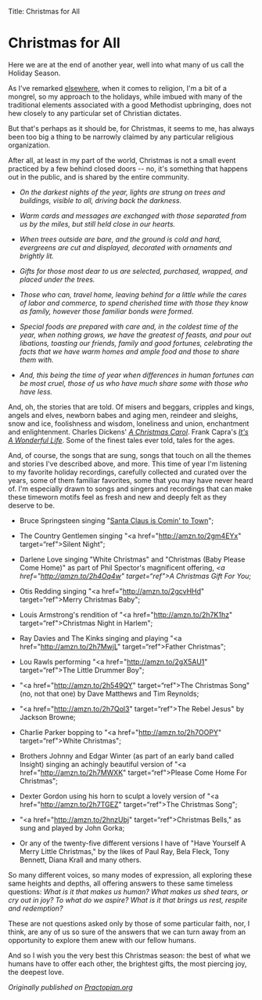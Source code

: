 Title: Christmas for All

# Christmas for All

Here we are at the end of another year, well into what many of us call the Holiday Season. 

As I've remarked [elsewhere][rf], when it comes to religion, I'm a bit of a mongrel, so my approach to the holidays, while imbued with many of the traditional elements associated with a good Methodist upbringing, does not hew closely to any particular set of Christian dictates. 

But that's perhaps as it should be, for Christmas, it seems to me, has always been too big a thing to be narrowly claimed by any particular religious organization.   

After all, at least in my part of the world, Christmas is not a small event practiced by a few behind closed doors --  no, it's something that happens out in the public, and is shared by the entire community. 

* *On the darkest nights of the year, lights are strung on trees and buildings, visible to all, driving back the darkness.* 

* *Warm cards and messages are exchanged with those separated from us by the miles, but still held close in our hearts.*

* *When trees outside are bare, and the ground is cold and hard, evergreens are cut and displayed, decorated with ornaments and brightly lit.*

* *Gifts for those most dear to us are selected, purchased, wrapped, and placed under the trees.*  

* *Those who can, travel home, leaving behind for a little while the cares of labor and commerce, to spend cherished time with those they know as family, however those familiar bonds were formed.* 

* *Special foods are prepared with care and, in the coldest time of the year, when nothing grows, we have the greatest of feasts, and pour out libations, toasting our friends, family and good fortunes, celebrating the facts that we have warm homes and ample food and those to share them with.* 

* *And, this being the time of year when differences in human fortunes can be most cruel, those of us who have much share some with those who have less.* 

And, oh, the stories that are told. Of misers and beggars, cripples and kings, angels and elves, newborn babes and aging men, reindeer and sleighs, snow and ice, foolishness and wisdom, loneliness and union, enchantment and enlightenment. Charles Dickens' <cite><a href="http://amzn.to/2gDkBYg" target="ref">A Christmas Carol</a></cite>. Frank Capra's <cite><a href="http://amzn.to/2h4k9Td" target="ref">It's A Wonderful Life</a></cite>. Some of the finest tales ever told, tales for the ages. 

And, of course, the songs that are sung, songs that touch on all the themes and stories I've described above, and more. This time of year I'm listening to my favorite holiday recordings, carefully collected and curated over the years, some of them familiar favorites, some that you may have never heard of. I'm especially drawn to songs and singers and recordings that can make these timeworn motifs feel as fresh and new and deeply felt as they deserve to be. 

* Bruce Springsteen singing "<a href="http://amzn.to/2gc96G4" target="ref">Santa Claus is Comin' to Town</a>"; 

* The Country Gentlemen singing "<a href="http://amzn.to/2gm4EYx" target=“ref">Silent Night</a>"; 

* Darlene Love singing "White Christmas" and "Christmas (Baby Please Come Home)" as part of Phil Spector's magnificent offering, <cite><a href="http://amzn.to/2h4Oq4w" target=“ref">A Christmas Gift For You</a></cite>; 

* Otis Redding singing "<a href="http://amzn.to/2gcvHHd" target=“ref">Merry Christmas Baby</a>";

* Louis Armstrong's rendition of "<a href="http://amzn.to/2h7K1hz" target=“ref">Christmas Night in Harlem</a>";

* Ray Davies and The Kinks singing and playing "<a href="http://amzn.to/2h7MwjL" target=“ref">Father Christmas</a>";

* Lou Rawls performing "<a href="http://amzn.to/2gX5AU1" target=“ref">The Little Drummer Boy</a>";

* "<a href="http://amzn.to/2h549QY" target=“ref">The Christmas Song</a>" (no, not that one) by Dave Matthews and Tim Reynolds;
 
* "<a href="http://amzn.to/2h7Qol3" target=“ref">The Rebel Jesus</a>" by Jackson Browne;

* Charlie Parker bopping to "<a href="http://amzn.to/2h7OOPY" target=“ref">White Christmas</a>";

* Brothers Johnny and Edgar Winter (as part of an early band called Insight) singing an achingly beautiful version of "<a href="http://amzn.to/2h7MWXK" target=“ref">Please Come Home For Christmas</a>";

* Dexter Gordon using his horn to sculpt a lovely version of "<a href="http://amzn.to/2h7TGEZ" target=“ref">The Christmas Song</a>";

* "<a href="http://amzn.to/2hnzUbj" target=“ref">Christmas Bells</a>," as sung and played by John Gorka; 

* Or any of the twenty-five different versions I have of "Have Yourself A Merry Little Christmas," by the likes of Paul Ray, Bela Fleck, Tony Bennett, Diana Krall and many others. 

So many different voices, so many modes of expression, all exploring these same heights and depths, all offering answers to these same timeless questions: *What is it that makes us human? What makes us shed tears, or cry out in joy? To what do we aspire? What is it that brings us rest, respite and redemption?*

These are not questions asked only by those of some particular faith, nor, I think, are any of us so sure of the answers that we can turn away from an opportunity to explore them anew with our fellow humans.   

And so I wish you the very best this Christmas season: the best of what we humans have to offer each other, the brightest gifts, the most piercing joy, the deepest love.

*Originally published on [Practopian.org](https://www.Practopian.org)*

[rf]: https://www.Practopian.org/blog/hbowie/religious-freedom.html
